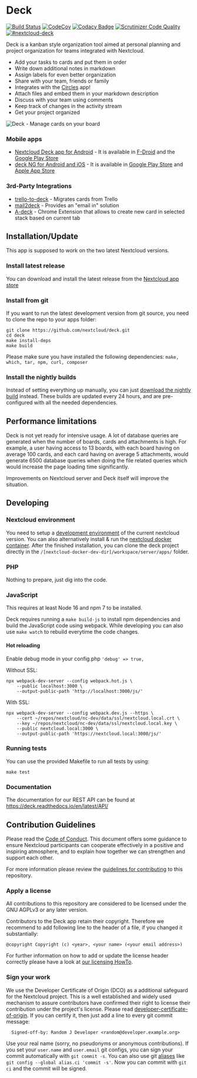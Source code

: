 # Deck

[![Build Status](https://travis-ci.org/nextcloud/deck.svg?branch=master)](https://travis-ci.org/nextcloud/deck) [![CodeCov](https://codecov.io/github/nextcloud/deck/coverage.svg?branch=master)](https://codecov.io/github/nextcloud/deck) [![Codacy Badge](https://api.codacy.com/project/badge/Grade/e403f723f42a4abd93b2cfe36cbd7eee)](https://www.codacy.com/app/juliushaertl/deck?utm_source=github.com&amp;utm_medium=referral&amp;utm_content=nextcloud/deck&amp;utm_campaign=Badge_Grade) [![Scrutinizer Code Quality](https://scrutinizer-ci.com/g/nextcloud/deck/badges/quality-score.png?b=master)](https://scrutinizer-ci.com/g/nextcloud/deck/?branch=master) [![#nextcloud-deck](https://img.shields.io/badge/IRC-%23nextcloud--deck%20on%20freenode-blue.svg)](https://webchat.freenode.net/?channels=nextcloud-deck)


Deck is a kanban style organization tool aimed at personal planning and project organization for teams integrated with Nextcloud.

- Add your tasks to cards and put them in order
- Write down additional notes in markdown
- Assign labels for even better organization
- Share with your team, friends or family
- Integrates with the [Circles](https://github.com/nextcloud/circles) app!
- Attach files and embed them in your markdown description
- Discuss with your team using comments
- Keep track of changes in the activity stream
- Get your project organized

![Deck - Manage cards on your board](http://download.bitgrid.net/nextcloud/deck/screenshots/1.0/Deck-2.png)

### Mobile apps

- [Nextcloud Deck app for Android](https://github.com/stefan-niedermann/nextcloud-deck) - It is available in [F-Droid](https://f-droid.org/de/packages/it.niedermann.nextcloud.deck/) and the [Google Play Store](https://play.google.com/store/apps/details?id=it.niedermann.nextcloud.deck.play)
- [deck NG for Android and iOS](https://github.com/meltzow/deck-ng) - It is available in [Google Play Store](https://play.google.com/store/apps/details?id=net.meltzow.deckng) and [Apple App Store](https://apps.apple.com/us/app/deck-ng/id6443334702)

### 3rd-Party Integrations

- [trello-to-deck](https://github.com/maxammann/trello-to-deck) - Migrates cards from Trello
- [mail2deck](https://github.com/newroco/mail2deck) - Provides an "email in" solution
- [A-deck](https://github.com/leoossa/A-deck) - Chrome Extension that allows to create new card in selected stack based on current tab

## Installation/Update

This app is supposed to work on the two latest Nextcloud versions.

### Install latest release

You can download and install the latest release from the [Nextcloud app store](https://apps.nextcloud.com/apps/deck)

### Install from git

If you want to run the latest development version from git source, you need to clone the repo to your apps folder:

```
git clone https://github.com/nextcloud/deck.git
cd deck
make install-deps
make build
```

Please make sure you have installed the following dependencies: `make, which, tar, npm, curl, composer`

### Install the nightly builds

Instead of setting everything up manually, you can just [download the nightly build](https://github.com/nextcloud/deck/releases/tag/nightly) instead. These builds are updated every 24 hours, and are pre-configured with all the needed dependencies.

## Performance limitations

Deck is not yet ready for intensive usage.
A lot of database queries are generated when the number of boards, cards and attachments is high.
For example, a user having access to 13 boards, with each board having on average 100 cards,
and each card having on average 5 attachments,
would generate 6500 database queries when doing the file related queries
which would increase the page loading time significantly.

Improvements on Nextcloud server and Deck itself will improve the situation.

## Developing

### Nextcloud environment

You need to setup a [development environment](https://docs.nextcloud.com/server/latest/developer_manual//getting_started/devenv.html) of the current nextcloud version. You can also alternatively install & run the [nextcloud docker container](https://github.com/juliushaertl/nextcloud-docker-dev).
After the finished installation, you can clone the deck project directly in the `/[nextcloud-docker-dev-dir]/workspace/server/apps/` folder. 

### PHP

Nothing to prepare, just dig into the code.

### JavaScript

This requires at least Node 16 and npm 7 to be installed.

Deck requires running a `make build-js` to install npm dependencies and build the JavaScript code using webpack. While developing you can also use `make watch` to rebuild everytime the code changes.

#### Hot reloading

Enable debug mode in your config.php `'debug' => true,`

Without SSL:
```
npx webpack-dev-server --config webpack.hot.js \
    --public localhost:3000 \
    --output-public-path 'http://localhost:3000/js/'
```

With SSL:
```
npx webpack-dev-server --config webpack.dev.js --https \
	--cert ~/repos/nextcloud/nc-dev/data/ssl/nextcloud.local.crt \
    --key ~/repos/nextcloud/nc-dev/data/ssl/nextcloud.local.key \
    --public nextcloud.local:3000 \
    --output-public-path 'https://nextcloud.local:3000/js/'
```


### Running tests
You can use the provided Makefile to run all tests by using:

    make test

### Documentation

The documentation for our REST API can be found at https://deck.readthedocs.io/en/latest/API/

## Contribution Guidelines

Please read the [Code of Conduct](https://nextcloud.com/community/code-of-conduct/). This document offers some guidance to ensure Nextcloud participants can cooperate effectively in a positive and inspiring atmosphere, and to explain how together we can strengthen and support each other.

For more information please review the [guidelines for contributing](https://github.com/nextcloud/server/blob/master/.github/CONTRIBUTING.md) to this repository.

### Apply a license

All contributions to this repository are considered to be licensed under
the GNU AGPLv3 or any later version.

Contributors to the Deck app retain their copyright. Therefore we recommend
to add following line to the header of a file, if you changed it substantially:

```
@copyright Copyright (c) <year>, <your name> (<your email address>)
```

For further information on how to add or update the license header correctly please have a look at [our licensing HowTo][applyalicense].

### Sign your work

We use the Developer Certificate of Origin (DCO) as a additional safeguard
for the Nextcloud project. This is a well established and widely used
mechanism to assure contributors have confirmed their right to license
their contribution under the project's license.
Please read [developer-certificate-of-origin][dcofile].
If you can certify it, then just add a line to every git commit message:

````
  Signed-off-by: Random J Developer <random@developer.example.org>
````

Use your real name (sorry, no pseudonyms or anonymous contributions).
If you set your `user.name` and `user.email` git configs, you can sign your
commit automatically with `git commit -s`. You can also use git [aliases](https://git-scm.com/book/tr/v2/Git-Basics-Git-Aliases)
like `git config --global alias.ci 'commit -s'`. Now you can commit with
`git ci` and the commit will be signed.

[dcofile]: https://github.com/nextcloud/server/blob/master/contribute/developer-certificate-of-origin
[applyalicense]: https://github.com/nextcloud/server/blob/master/contribute/HowToApplyALicense.md
